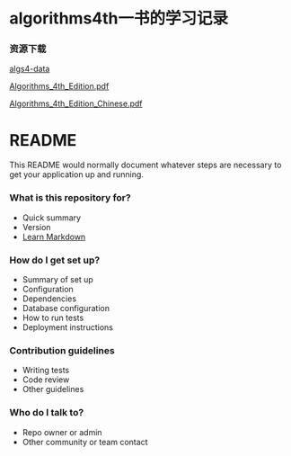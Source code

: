 # algorithms4th一书的学习记录 #

### 资源下载 ###
[algs4-data]( http://algs4.cs.princeton.edu/code/algs4-data.zip)

[Algorithms_4th_Edition.pdf](http://pan.baidu.com/s/1skVvuJ7)

[Algorithms_4th_Edition_Chinese.pdf](http://pan.baidu.com/s/1c219TPu)


# README #

This README would normally document whatever steps are necessary to get your application up and running.

### What is this repository for? ###

* Quick summary
* Version
* [Learn Markdown](https://bitbucket.org/tutorials/markdowndemo)

### How do I get set up? ###

* Summary of set up
* Configuration
* Dependencies
* Database configuration
* How to run tests
* Deployment instructions

### Contribution guidelines ###

* Writing tests
* Code review
* Other guidelines

### Who do I talk to? ###

* Repo owner or admin
* Other community or team contact